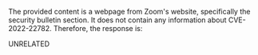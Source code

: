 The provided content is a webpage from Zoom's website, specifically the security bulletin section. It does not contain any information about CVE-2022-22782. Therefore, the response is:

UNRELATED